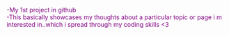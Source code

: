 -<font color="purple">My 1st project in github<br>
-This basically showcases my thoughts about a particular topic or page i m interested in..which i spread through my coding skills <3 </font>

